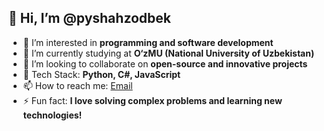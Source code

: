 ## 👋 Hi, I’m @pyshahzodbek  
- 👀 I’m interested in **programming and software development**  
- 🌱 I’m currently studying at **O‘zMU (National University of Uzbekistan)**  
- 💞️ I’m looking to collaborate on **open-source and innovative projects**  
- 🚀 Tech Stack: **Python, C#, JavaScript**  
- 📫 How to reach me: [Email](shahzodravshanov1234@gmail.com)    
- ⚡ Fun fact: **I love solving complex problems and learning new technologies!**  


<!---
pyshahzodbek/pyshahzodbek is a ✨ special ✨ repository because its `README.md` (this file) appears on your GitHub profile.
You can click the Preview link to take a look at your changes.
--->
